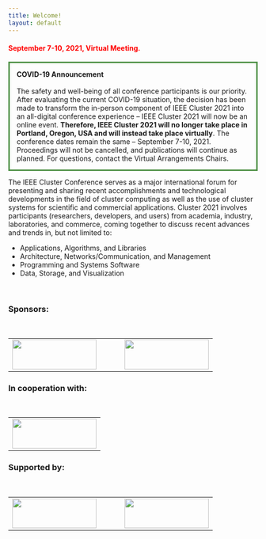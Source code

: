 ```yaml
---
title: Welcome!
layout: default
---
```

<div itemprop="articleSection">
  <h4 id="event_date_place">
    <p style="color:#FF0000">September 7-10, 2021, Virtual Meeting.</p>
  </h4>
  <p style="border:3px; border-style:solid; border-color:#4f9146; padding: 1em;">
    <b>COVID-19 Announcement</b><br><br>
    The safety and well-being of all conference participants is our priority. After evaluating the current
    COVID-19 situation, the decision has been made to transform the in-person component of IEEE Cluster 2021
    into an all-digital conference experience – IEEE Cluster 2021 will now be an online event. <b>Therefore,
      IEEE Cluster 2021 will no longer take place in Portland, Oregon, USA and will instead take place
      virtually</b>. The conference dates remain the same – September 7-10, 2021. Proceedings will not be
    cancelled, and publications will continue as planned. For questions, contact the Virtual Arrangements
    Chairs.
  </p>

  <p>The IEEE Cluster Conference serves as a major international forum for presenting and sharing recent
    accomplishments and technological developments in the field of cluster computing as well as the use of
    cluster systems for scientific and commercial applications. Cluster 2021 involves participants (researchers,
    developers, and users) from academia, industry, laboratories, and commerce, coming together to discuss
    recent advances and trends in, but not limited to:</p>

  <ul>
    <li>Applications, Algorithms, and Libraries</li>
    <li>Architecture, Networks/Communication, and Management</li>
    <li>Programming and Systems Software</li>
    <li>Data, Storage, and Visualization</li>
  </ul>
  <br>
  <h3>
    Sponsors:
  </h3>
  <br>
  <table border="0" style="border:none;">
    <tr>
      <td><img height="60" width="170" src="https://clustercomp.org/2021/assets/img/ieee_mb_blue.png" /></td>
      <td>&nbsp;</td>
      <td>&nbsp;</td>
      <!-- <td><img height="80" width="200" src="https://clustercomp.org/2021/assets/img/sighpc_logo_72dpi.jpg" /></td> -->
      <td><img height="60" width="170"
          src="https://clustercomp.org/2021/assets/img/ieee-computer-society-v1.png" /></td>
    </tr>
  </table>
  <h3>
    In cooperation with:
  </h3>
  <br>
  <table border="0" style="border:none;">
    <tr>
      <td><img height="60" width="170" src="https://clustercomp.org/2021/images/logo_sighpc.jpg" /></td>
    </tr>
  </table>
  <h3>
    Supported by:
  </h3>
  <br>
  <table border="0" style="border:none;">
    <tr>
      <td><img height="60" width="170" src="https://clustercomp.org/2021/images/logo_paratools.svg" /></td>
      <td>&nbsp;</td>
      <td>&nbsp;</td>
      <td><img height="60" width="170" src="https://clustercomp.org/2021/images/logo_google.png" /></td>
    </tr>
  </table>
</div>